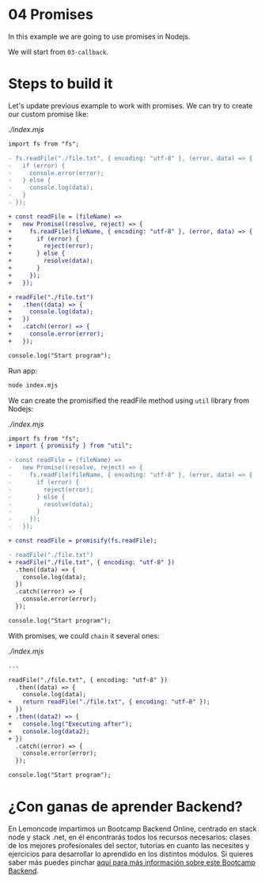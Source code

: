 # 04 Promises

In this example we are going to use promises in Nodejs.

We will start from `03-callback`.

# Steps to build it

Let's update previous example to work with promises. We can try to create our custom promise like:

_./index.mjs_

```diff
import fs from "fs";

- fs.readFile("./file.txt", { encoding: "utf-8" }, (error, data) => {
-   if (error) {
-     console.error(error);
-   } else {
-     console.log(data);
-   }
- });

+ const readFile = (fileName) =>
+   new Promise((resolve, reject) => {
+     fs.readFile(fileName, { encoding: "utf-8" }, (error, data) => {
+       if (error) {
+         reject(error);
+       } else {
+         resolve(data);
+       }
+     });
+   });

+ readFile("./file.txt")
+   .then((data) => {
+     console.log(data);
+   })
+   .catch((error) => {
+     console.error(error);
+   });

console.log("Start program");

```

Run app:

```bash
node index.mjs

```

We can create the promisified the readFile method using `util` library from Nodejs:

_./index.mjs_

```diff
import fs from "fs";
+ import { promisify } from "util";

- const readFile = (fileName) =>
-   new Promise((resolve, reject) => {
-     fs.readFile(fileName, { encoding: "utf-8" }, (error, data) => {
-       if (error) {
-         reject(error);
-       } else {
-         resolve(data);
-       }
-     });
-   });

+ const readFile = promisify(fs.readFile);

- readFile("./file.txt")
+ readFile("./file.txt", { encoding: "utf-8" })
  .then((data) => {
    console.log(data);
  })
  .catch((error) => {
    console.error(error);
  });

console.log("Start program");

```

With promises, we could `chain` it several ones:

_./index.mjs_

```diff
...

readFile("./file.txt", { encoding: "utf-8" })
  .then((data) => {
    console.log(data);
+   return readFile("./file.txt", { encoding: "utf-8" });
  })
+ .then((data2) => {
+   console.log("Executing after");
+   console.log(data2);
+ })
  .catch((error) => {
    console.error(error);
  });

console.log("Start program");

```

# ¿Con ganas de aprender Backend?

En Lemoncode impartimos un Bootcamp Backend Online, centrado en stack node y stack .net, en él encontrarás todos los recursos necesarios: clases de los mejores profesionales del sector, tutorías en cuanto las necesites y ejercicios para desarrollar lo aprendido en los distintos módulos. Si quieres saber más puedes pinchar [aquí para más información sobre este Bootcamp Backend](https://lemoncode.net/bootcamp-backend#bootcamp-backend/banner).
